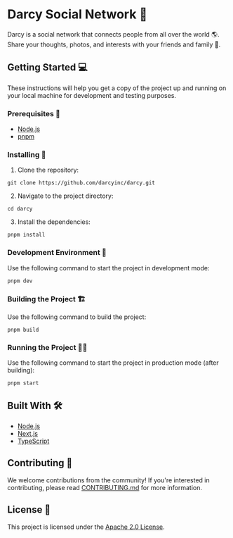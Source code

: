 # Darcy Social Network 🚀

Darcy is a social network that connects people from all over the world 🌎. Share your thoughts, photos, and interests with your friends and family 💬. 

## Getting Started 💻

These instructions will help you get a copy of the project up and running on your local machine for development and testing purposes.

### Prerequisites 🔧

- [Node.js](https://nodejs.org/en/)
- [pnpm](https://github.com/pnpm/pnpm)

### Installing 💾

1. Clone the repository:

```
git clone https://github.com/darcyinc/darcy.git
```

2. Navigate to the project directory:

```
cd darcy
```

3. Install the dependencies:

```
pnpm install
```

### Development Environment 🌳

Use the following command to start the project in development mode:

```
pnpm dev
```


### Building the Project 🏗️

Use the following command to build the project:

```
pnpm build
```

### Running the Project 🏃‍♂️

Use the following command to start the project in production mode (after building):

```
pnpm start
```

## Built With 🛠️

- [Node.js](https://github.com/nodejs/node)
- [Next.js](https://github.com/vercel/next.js)
- [TypeScript](https://github.com/microsoft/TypeScript)

## Contributing 🤝

We welcome contributions from the community! If you're interested in contributing, please read [CONTRIBUTING.md](https://github.com/darcyinc/darcy-backend/blob/development/CONTRIBUTING.md) for more information.

## License 📃

This project is licensed under the [Apache 2.0 License](https://github.com/darcyinc/darcy-backend/blob/development/LICENSE).
